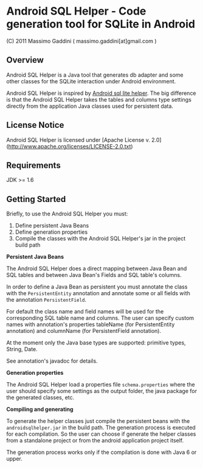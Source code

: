 Android SQL Helper - Code generation tool for SQLite in Android
===============================================================

(C) 2011 Massimo Gaddini ( massimo.gaddini[at]gmail.com )


Overview
--------

Android SQL Helper is a Java tool that generates db adapter and some other classes for the 
SQLite interaction under Android environment.

Android SQL Helper is inspired by [Android sql lite helper](http://github.com/fedepaol/Android-sql-lite-helper). 
The big difference is that the Android SQL Helper takes the tables and columns type settings directly from the 
application Java classes used for persistent data.


License Notice
--------------

Android SQL Helper is licensed under [Apache License v. 2.0] (http://www.apache.org/licenses/LICENSE-2.0.txt)


Requirements
------------

JDK >= 1.6


Getting Started
---------------

Briefly, to use the Android SQL Helper you must:

1. Define persistent Java Beans
2. Define generation properties
3. Compile the classes with the Android SQL Helper's jar in the project build path



**Persistent Java Beans**

The Android SQL Helper does a direct mapping between Java Bean and SQL tables and between Java Bean's Fields and SQL table's columns.

In order to define a Java Bean as persistent you must annotate the class with the `PersistentEntity` annotation and annotate some or all 
fields with the annotation `PersistentField`.

For default the class name and field names will be used for the corresponding SQL table name and columns.
The user can specify custom names with annotation's properties tableName (for PersistentEntity annotation) and columnName 
(for PersistentField annotation).

At the moment only the Java base types are supported: primitive types, String, Date.

See annotation's javadoc for details.


**Generation properties**

The Android SQL Helper load a properties file `schema.properties` where the user should specify some settings as the output folder, 
the java package for the generated classes, etc.


**Compiling and generating**

To generate the helper classes just compile the persistent beans with the `androidsqlhelper.jar` in the build path.
The generation process is executed for each compilation. So the user can choose if generate the helper classes from 
a standalone project or from the android application project itself. 

The generation process works only if the compilation is done with Java 6 or upper.
